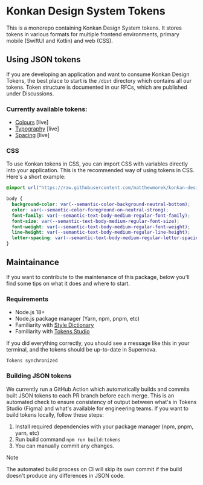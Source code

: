 # Konkan Design System Tokens

This is a monorepo containing Konkan Design System tokens. It stores tokens in various formats for multiple frontend environments, primary mobile (SwiftUI and Kotlin) and web (CSS).

## Using JSON tokens

If you are developing an application and want to consume Konkan Design Tokens, the best place to start is the `/dist` directory which contains all our tokens. Token structure is documented in our RFCs, which are published under Discussions.

### Currently available tokens:

- [Colours](https://github.com/matthewmorek/konkan-design-system/discussions/61) [live]
- [Typography](https://github.com/matthewmorek/konkan-design-system/discussions/51) [live]
- [Spacing](https://github.com/matthewmorek/konkan-design-system/discussions/52) [live]

### CSS

To use Konkan tokens in CSS, you can import CSS with variables directly into your application. This is the recommended way of using tokens in CSS. Here's a short example:

```css
@import url("https://raw.githubusercontent.com/matthewmorek/konkan-design-system/main/dist/toyota-light.css");

body {
  background-color: var(--semantic-color-background-neutral-bottom);
  color: var(--semantic-color-foreground-on-neutral-strong);
  font-family: var(--semantic-text-body-medium-regular-font-family);
  font-size: var(--semantic-text-body-medium-regular-font-size);
  font-weight: var(--semantic-text-body-medium-regular-font-weight);
  line-height: var(--semantic-text-body-medium-regular-line-height);
  letter-spacing: var(--semantic-text-body-medium-regular-letter-spacing);
}
```

## Maintainance

If you want to contribute to the maintenance of this package, below you'll find some tips on what it does and where to start.

### Requirements

- Node.js 18+
- Node.js package manager (Yarn, npm, pnpm, etc)
- Familiarity with [Style Dictionary](https://amzn.github.io/style-dictionary/#/)
- Familiarity with [Tokens Studio](https://docs.tokens.studio/transforming/style-dictionary)

If you did everything correctly, you should see a message like this in your terminal, and the tokens should be up-to-date in Supernova.

```
Tokens synchronized
```

### Building JSON tokens

We currently run a GitHub Action which automatically builds and commits built JSON tokens to each PR branch before each merge. This is an automated check to ensure consistency of output between what's in Tokens Studio (Figma) and what's available for engineering teams. If you want to build tokens locally, follow these steps:

1. Install required dependencies with your package manager (npm, pnpm, yarn, etc)
2. Run build command `npm run build:tokens`
3. You can manually commit any changes.

> [!NOTE]
> The automated build process on CI will skip its own commit if the build doesn't produce any differences in JSON code.
